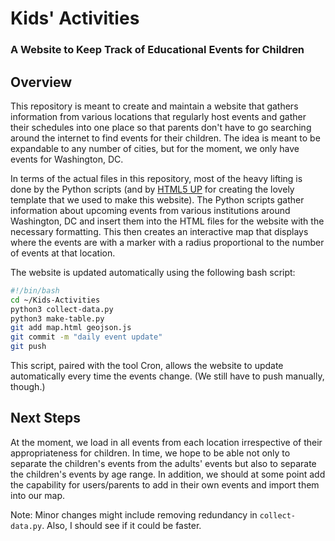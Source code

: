 # Kids' Activities
### A Website to Keep Track of Educational Events for Children

## Overview
This repository is meant to create and maintain a website that gathers information from various locations that regularly host events and gather their schedules into one place so that parents don't have to go searching around the internet to find events for their children. The idea is meant to be expandable to any number of cities, but for the moment, we only have events for Washington, DC.

In terms of the actual files in this repository, most of the heavy lifting is done by the Python scripts (and by [HTML5 UP](https://html5up.net) for creating the lovely template that we used to make this website). The Python scripts gather information about upcoming events from various institutions around Washington, DC and insert them into the HTML files for the website with the necessary formatting. This then creates an interactive map that displays where the events are with a marker with a radius proportional to the number of events at that location.

The website is updated automatically using the following bash script:
```bash
#!/bin/bash
cd ~/Kids-Activities
python3 collect-data.py
python3 make-table.py
git add map.html geojson.js
git commit -m "daily event update"
git push
```
This script, paired with the tool Cron, allows the website to update automatically every time the events change. (We still have to push manually, though.)

## Next Steps
At the moment, we load in all events from each location irrespective of their appropriateness for children. In time, we hope to be able not only to separate the children's events from the adults' events but also to separate the children's events by age range. In addition, we should at some point add the capability for users/parents to add in their own events and import them into our map.

Note: Minor changes might include removing redundancy in `collect-data.py`. Also, I should see if it could be faster.
